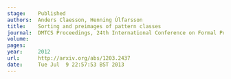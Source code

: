 ```yaml
---
stage:    Published
authors:  Anders Claesson, Henning Úlfarsson
title:    Sorting and preimages of pattern classes
journal:  DMTCS Proceedings, 24th International Conference on Formal Power Series and Algebraic Combinatorics (FPSAC 2012)
volume:   
pages:    
year:     2012
url:      http://arxiv.org/abs/1203.2437
date:     Tue Jul  9 22:57:53 BST 2013
---
```

